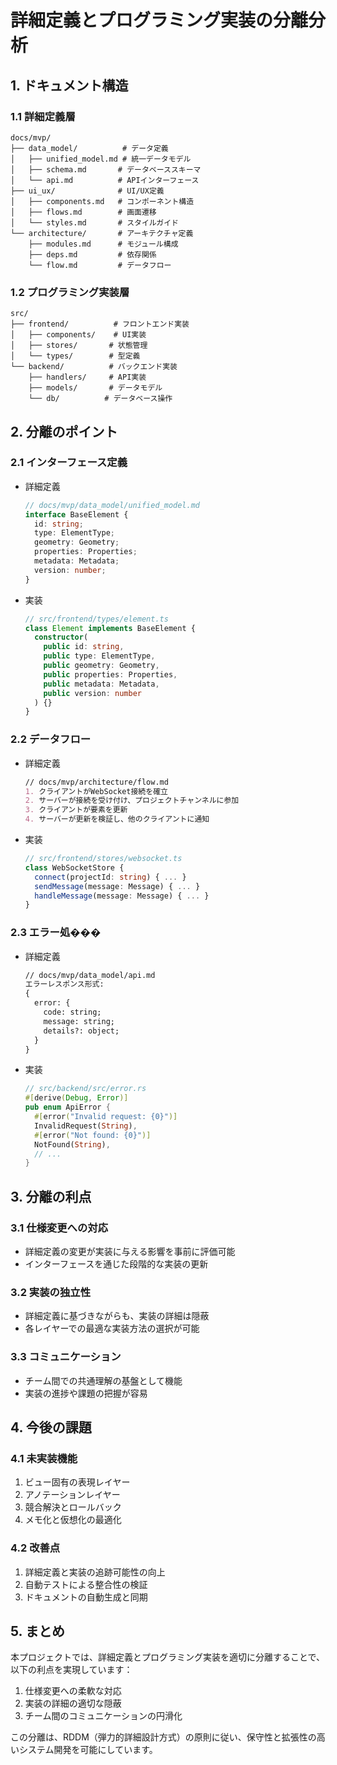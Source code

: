 # 詳細定義とプログラミング実装の分離分析

## 1. ドキュメント構造

### 1.1 詳細定義層
```
docs/mvp/
├── data_model/          # データ定義
│   ├── unified_model.md # 統一データモデル
│   ├── schema.md       # データベーススキーマ
│   └── api.md          # APIインターフェース
├── ui_ux/              # UI/UX定義
│   ├── components.md   # コンポーネント構造
│   ├── flows.md        # 画面遷移
│   └── styles.md       # スタイルガイド
└── architecture/       # アーキテクチャ定義
    ├── modules.md      # モジュール構成
    ├── deps.md         # 依存関係
    └── flow.md         # データフロー
```

### 1.2 プログラミング実装層
```
src/
├── frontend/          # フロントエンド実装
│   ├── components/    # UI実装
│   ├── stores/       # 状態管理
│   └── types/        # 型定義
└── backend/          # バックエンド実装
    ├── handlers/     # API実装
    ├── models/       # データモデル
    └── db/          # データベース操作
```

## 2. 分離のポイント

### 2.1 インターフェース定義
- 詳細定義
  ```typescript
  // docs/mvp/data_model/unified_model.md
  interface BaseElement {
    id: string;
    type: ElementType;
    geometry: Geometry;
    properties: Properties;
    metadata: Metadata;
    version: number;
  }
  ```

- 実装
  ```typescript
  // src/frontend/types/element.ts
  class Element implements BaseElement {
    constructor(
      public id: string,
      public type: ElementType,
      public geometry: Geometry,
      public properties: Properties,
      public metadata: Metadata,
      public version: number
    ) {}
  }
  ```

### 2.2 データフロー
- 詳細定義
  ```markdown
  // docs/mvp/architecture/flow.md
  1. クライアントがWebSocket接続を確立
  2. サーバーが接続を受け付け、プロジェクトチャンネルに参加
  3. クライアントが要素を更新
  4. サーバーが更新を検証し、他のクライアントに通知
  ```

- 実装
  ```typescript
  // src/frontend/stores/websocket.ts
  class WebSocketStore {
    connect(projectId: string) { ... }
    sendMessage(message: Message) { ... }
    handleMessage(message: Message) { ... }
  }
  ```

### 2.3 エラー処���
- 詳細定義
  ```markdown
  // docs/mvp/data_model/api.md
  エラーレスポンス形式:
  {
    error: {
      code: string;
      message: string;
      details?: object;
    }
  }
  ```

- 実装
  ```rust
  // src/backend/src/error.rs
  #[derive(Debug, Error)]
  pub enum ApiError {
    #[error("Invalid request: {0}")]
    InvalidRequest(String),
    #[error("Not found: {0}")]
    NotFound(String),
    // ...
  }
  ```

## 3. 分離の利点

### 3.1 仕様変更への対応
- 詳細定義の変更が実装に与える影響を事前に評価可能
- インターフェースを通じた段階的な実装の更新

### 3.2 実装の独立性
- 詳細定義に基づきながらも、実装の詳細は隠蔽
- 各レイヤーでの最適な実装方法の選択が可能

### 3.3 コミュニケーション
- チーム間での共通理解の基盤として機能
- 実装の進捗や課題の把握が容易

## 4. 今後の課題

### 4.1 未実装機能
1. ビュー固有の表現レイヤー
2. アノテーションレイヤー
3. 競合解決とロールバック
4. メモ化と仮想化の最適化

### 4.2 改善点
1. 詳細定義と実装の追跡可能性の向上
2. 自動テストによる整合性の検証
3. ドキュメントの自動生成と同期

## 5. まとめ

本プロジェクトでは、詳細定義とプログラミング実装を適切に分離することで、以下の利点を実現しています：

1. 仕様変更への柔軟な対応
2. 実装の詳細の適切な隠蔽
3. チーム間のコミュニケーションの円滑化

この分離は、RDDM（弾力的詳細設計方式）の原則に従い、保守性と拡張性の高いシステム開発を可能にしています。 